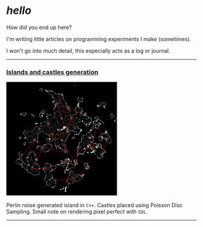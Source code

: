 # *hello*

How did you end up here?

I'm writing little articles on programming experiments I make (sometimes).

I won't go into much detail, this especially acts as a log or journal.

---

### [Islands and castles generation](/castles.html)

<img src="img/castles/castles11.png" height=300px style="display:inline-block">

Perlin noise generated island in `C++`. Castles placed using Poisson Disc Sampling. Small note on rendering pixel perfect with `SDL`.

---
